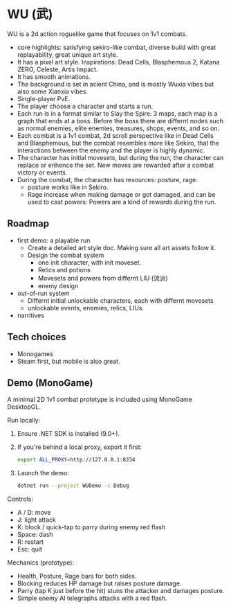 # WU (武)

WU is a 2d action roguelike game that focuses on 1v1 combats. 
* core highlights: satisfying sekiro-like combat, diverse build with great replayability, great unique art style.
* It has a pixel art style. Inspirations: Dead Cells, Blasphemous 2, Katana ZERO, Celeste, Artis Impact.
* It has smooth animations.
* The background is set in acient China, and is mostly Wuxia vibes but also some Xianxia vibes.
* Single-player PvE.
* The player choose a character and starts a run. 
* Each run is in a format similar to Slay the Spire: 3 maps, each map is a graph that ends at a boss. Before the boss there are differnt nodes such as normal enemies, elite enemies, treasures, shops, events, and so on.
* Each combat is a 1v1 combat, 2d scroll perspective like in Dead Cells and Blasphemous, but the combat resembles more like Sekiro, that the interactions between the enemy and the player is highly dynamic.
* The character has initial movesets, but during the run, the character can replace or enhence the set. New moves are rewarded after a combat victory or events.
* During the combat, the character has resources: posture, rage.
    * posture works like in Sekiro.
    * Rage increase when making damage or got damaged, and can be used to cast powers. Powers are a kind of rewards during the run.

## Roadmap

* first demo: a playable run
    * Create a detailed art style doc. Making sure all art assets follow it.
    * Design the combat system
        * one init character, with init moveset.
        * Relics and potions
        * Movesets and powers from differnt LIU (流派)
        * enemy design
* out-of-run system
    * Differnt initial unlockable characters, each with differnt movesets
    * unlockable events, enemies, relics, LIUs.
* narritives

## Tech choices

* Monogames
* Steam first, but mobile is also great.

## Demo (MonoGame)

A minimal 2D 1v1 combat prototype is included using MonoGame DesktopGL.

Run locally:

1. Ensure .NET SDK is installed (9.0+).
2. If you're behind a local proxy, export it first:
   
   ```bash
   export ALL_PROXY=http://127.0.0.1:8234
   ```
3. Launch the demo:
   
   ```bash
   dotnet run --project WUDemo -c Debug
   ```

Controls:
- A / D: move
- J: light attack
- K: block / quick-tap to parry during enemy red flash
- Space: dash
- R: restart
- Esc: quit

Mechanics (prototype):
- Health, Posture, Rage bars for both sides.
- Blocking reduces HP damage but raises posture damage.
- Parry (tap K just before the hit) stuns the attacker and damages posture.
- Simple enemy AI telegraphs attacks with a red flash.